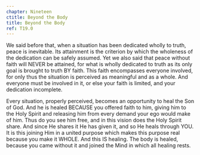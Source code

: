 ```yaml
---
chapter: Nineteen
ctitle: Beyond the Body
title: Beyond the Body
ref: T19.0
---
```


We said before that, when a situation has been dedicated wholly to
truth, peace is inevitable. Its attainment is the criterion by which the
wholeness of the dedication can be safely assumed. Yet we also said that
peace without faith will NEVER be attained, for what is wholly dedicated
to truth as its only goal is brought to truth BY faith. This faith
encompasses everyone involved, for only thus the situation is perceived
as meaningful and as a whole. And everyone must be involved in it, or
else your faith is limited, and your dedication incomplete.

Every situation, properly perceived, becomes an opportunity to heal the
Son of God. And he is healed BECAUSE you offered faith to him, giving
him to the Holy Spirit and releasing him from every demand your ego
would make of him. Thus do you see him free, and in this vision does the
Holy Spirit share. And since He shares it He has given it, and so He
heals through YOU. It is this joining Him in a united purpose which
makes this purpose real because you make it WHOLE. And this IS healing.
The body is healed, because you came without it and joined the Mind in
which all healing rests.

